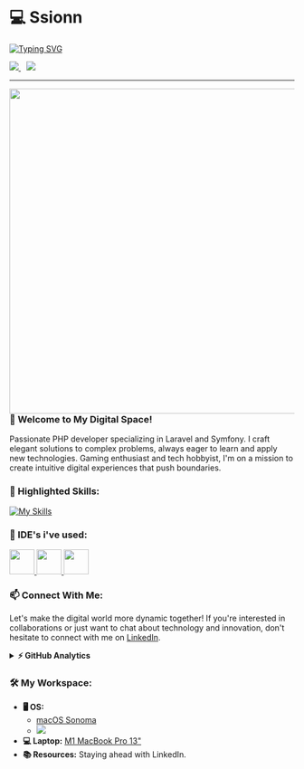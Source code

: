 # 💻️ Ssionn

[![Typing SVG](https://readme-typing-svg.herokuapp.com?font=&pause=1000&color=EB8DF7&width=435&lines=Developing+web+applications+with+PHP;Designing+responsive%2C+user-friendly+interfaces;Turning+complex+problems+into+elegant+solutions)](https://git.io/typing-svg)

<div align="left">
  <a href="https://www.linkedin.com/in/ssionn/" style="margin-right: 10px;" target="_blank">
    <img src="https://img.shields.io/badge/LinkedIn-0077B5?style=for-the-badge&logo=linkedin&logoColor=white" />
  </a>
  <a href="https://x.com/Ssionn2_" style="margin-right: 10px;" target="_blank">
    <img src="https://img.shields.io/badge/Twitter-1DA1F2?style=for-the-badge&logo=twitter&logoColor=white" />  
  </a>
</div>

---

<img src="https://github.com/user-attachments/assets/b1934b11-9f68-4d08-bde5-8fea11579c4f" width="575" height="auto" align="right" />

### 🚀 Welcome to My Digital Space!

Passionate PHP developer specializing in Laravel and Symfony. I craft elegant solutions to complex problems, always eager to learn and apply new technologies. Gaming enthusiast and tech hobbyist, I'm on a mission to create intuitive digital experiences that push boundaries.

### 🌟 Highlighted Skills:
[![My Skills](https://skillicons.dev/icons?i=html,css,js,php,laravel,symfony,tailwindcss,docker,git,mysql,neovim,regex&theme=dark&perline=4)](https://skillicons.dev)

### 📝 IDE's i've used:

<a href="https://neovim.io/">
  <img src="https://cdn.jsdelivr.net/gh/devicons/devicon@latest/icons/neovim/neovim-original.svg" height="44" width="44" />
</a>

<a href="https://www.jetbrains.com/phpstorm/">
  <img src="https://cdn.jsdelivr.net/gh/devicons/devicon@latest/icons/phpstorm/phpstorm-original.svg" height="44" width="44" />
</a>

<a href="https://code.visualstudio.com/">
  <img src="https://cdn.jsdelivr.net/gh/devicons/devicon@latest/icons/vscode/vscode-original-wordmark.svg" height="44" width="44" />
</a>

### 📫 Connect With Me:

Let's make the digital world more dynamic together! If you're interested in collaborations or just want to chat about technology and innovation, don't hesitate to connect with me on [LinkedIn](https://linkedin.com/in/ssionn).

<details>
  <summary><b>⚡ GitHub Analytics</b></summary>
    
  <div align="center">
  
  ![Ssionn's Stats](https://github-readme-stats.vercel.app/api?username=Ssionn&theme=midnight-purple&show_icons=true&hide_border=true&count_private=true)
  ![Ssionn's Streak](https://github-readme-streak-stats.herokuapp.com/?user=Ssionn&theme=midnight-purple&hide_border=true)
  ![Ssionn's Top Languages](https://github-readme-stats.vercel.app/api/top-langs/?username=Ssionn&theme=midnight-purple&show_icons=true&hide_border=true&layout=compact)

  
  [![trophy](https://github-profile-trophy.vercel.app/?username=ssionn&theme=onedark)](https://github.com/ryo-ma/github-profile-trophy)
  
  </div>
</details>

### 🛠️ My Workspace:

- **🖥 OS:**
    - [macOS Sonoma](https://www.apple.com/nl/macos/sonoma/)
    - <a href="https://archcraft.io/"><img src="https://img.shields.io/badge/Linux-FCC624?style=for-the-badge&logo=linux&logoColor=black" /></a>
- **💻 Laptop:** [M1 MacBook Pro 13"](https://www.apple.com/nl/shop/product/FYD92N/A/refurbished-133-inch-macbook-pro-apple-m1-chip-8%E2%80%91core-cpu-en-8%E2%80%91core-gpu-spacegrijs)
- **📚 Resources:** Staying ahead with LinkedIn.
